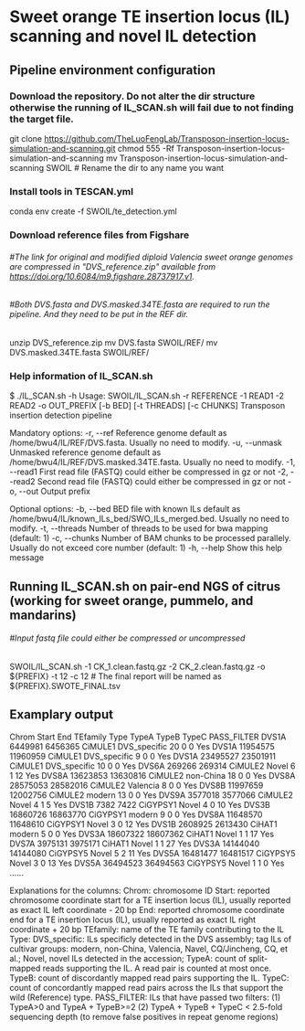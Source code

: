 # Sweet orange TE insertion locus (IL) scanning and novel IL detection

## Pipeline environment configuration
### Download the repository. Do not alter the dir structure otherwise the running of IL_SCAN.sh will fail due to not finding the target file.
  git clone https://github.com/TheLuoFengLab/Transposon-insertion-locus-simulation-and-scanning.git
  chmod 555 -Rf Transposon-insertion-locus-simulation-and-scanning
  mv Transposon-insertion-locus-simulation-and-scanning SWOIL  # Rename the dir to any name you want

### Install tools in TESCAN.yml
  conda env create -f SWOIL/te_detection.yml

### Download reference files from Figshare
###### #The link for original and modified diploid Valencia sweet orange genomes are compressed in "DVS_reference.zip" available from https://doi.org/10.6084/m9.figshare.28737917.v1.
###### #Both DVS.fasta and DVS.masked.34TE.fasta are required to run the pipeline. And they need to be put in the REF dir.
  unzip DVS_reference.zip
  mv DVS.fasta SWOIL/REF/
  mv DVS.masked.34TE.fasta SWOIL/REF/

### Help information of IL_SCAN.sh
$ ./IL_SCAN.sh -h
Usage: SWOIL/IL_SCAN.sh -r REFERENCE -1 READ1 -2 READ2 -o OUT_PREFIX [-b BED] [-t THREADS] [-c CHUNKS]
Transposon insertion detection pipeline

Mandatory options:
  -r, --ref     Reference genome default as /home/bwu4/IL/REF/DVS.fasta. Usually no need to modify.
  -u, --unmask  Unmasked reference genome default as /home/bwu4/IL/REF/DVS.masked.34TE.fasta. Usually no need to modify.
  -1, --read1   First read file (FASTQ) could either be compressed in gz or not
  -2, --read2   Second read file (FASTQ) could either be compressed in gz or not
  -o, --out     Output prefix

Optional options:
  -b, --bed     BED file with known ILs default as /home/bwu4/IL/known_ILs_bed/SWO_ILs_merged.bed. Usually no need to modify.
  -t, --threads Number of threads to be used for bwa mapping (default: 1)
  -c, --chunks  Number of BAM chunks to be processed parallely. Usually do not exceed core number (default: 1)
  -h, --help    Show this help message

## Running IL_SCAN.sh on pair-end NGS of citrus (working for sweet orange, pummelo, and mandarins)
###### #Input fastq file could either be compressed or uncompressed
SWOIL/IL_SCAN.sh -1 CK_1.clean.fastq.gz -2 CK_2.clean.fastq.gz -o ${PREFIX} -t 12 -c 12  # The final report will be named as ${PREFIX}.SWOTE_FINAL.tsv 

## Examplary output
Chrom   Start   End     TEfamily        Type    TypeA   TypeB   TypeC   PASS_FILTER
DVS1A   6449981 6456365 CiMULE1 DVS_specific    20      0       0       Yes
DVS1A   11954575        11960959        CiMULE1 DVS_specific    9       0       0       Yes
DVS1A   23495527        23501911        CiMULE1 DVS_specific    10      0       0       Yes
DVS6A   269266  269314  CiMULE2 Novel   6       1       12      Yes
DVS8A   13623853        13630816        CiMULE2 non-China       18      0       0       Yes
DVS8A   28575053        28582016        CiMULE2 Valencia        8       0       0       Yes
DVS8B   11997659        12002756        CiMULE2 modern  13      0       0       Yes
DVS9A   3577018 3577066 CiMULE2 Novel   4       1       5       Yes
DVS1B   7382    7422    CiGYPSY1        Novel   4       0       10      Yes
DVS3B   16860726        16863770        CiGYPSY1        modern  9       0       0       Yes
DVS8A   11648570        11648610        CiGYPSY1        Novel   3       0       12      Yes
DVS1B   2608925 2613430 CiHAT1  modern  5       0       0       Yes
DVS3A   18607322        18607362        CiHAT1  Novel   1       1       17      Yes
DVS7A   3975131 3975171 CiHAT1  Novel   1       1       27      Yes
DVS3A   14144040        14144080        CiGYPSY5        Novel   5       2       11      Yes
DVS5A   16481477        16481517        CiGYPSY5        Novel   3       0       13      Yes
DVS5A   36494523        36494563        CiGYPSY5        Novel   1       1       0       Yes
......

Explanations for the columns:
Chrom: chromosome ID
Start: reported chromosome coordinate start for a TE insertion locus (IL), usually reported as exact IL left coordinate - 20 bp
End: reported chromosome coordinate end for a TE insertion locus (IL), usually reported as exact IL right coordinate + 20 bp
TEfamily: name of the TE family contributing to the IL
Type: DVS_specific: ILs specificly detected in the DVS assembly; tag ILs of cultivar groups: modern, non-China, Valencia, Navel, CQ/Jincheng, CQ, et al.; Novel, novel ILs detected in the accession;
TypeA: count of split-mapped reads supporting the IL. A read pair is counted at most once.
TypeB: count of discordantly mapped read pairs supporting the IL. 
TypeC: count of concordantly mapped read pairs across the ILs that support the wild (Reference) type.
PASS_FILTER: ILs that have passed two filters: (1) TypeA>0 and TypeA + TypeB>=2 (2) TypeA + TypeB + TypeC < 2.5-fold sequencing depth (to remove false positives in repeat genome regions) 


